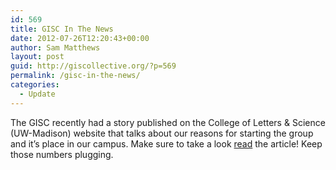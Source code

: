 ```yaml
---
id: 569
title: GISC In The News
date: 2012-07-26T12:20:43+00:00
author: Sam Matthews
layout: post
guid: http://giscollective.org/?p=569
permalink: /gisc-in-the-news/
categories:
  - Update
---
```

The GISC recently had a story published on the College of Letters & Science (UW-Madison) website that talks about our reasons for starting the group and it&#8217;s place in our campus. Make sure to take a look [read](http://news.ls.wisc.edu/?p=9613) the article! Keep those numbers plugging.